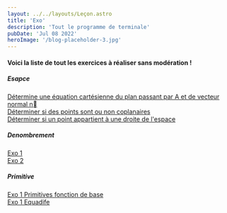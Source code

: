 ```yaml
---
layout: ../../layouts/Leçon.astro
title: 'Exo'
description: 'Tout le programme de terminale'
pubDate: 'Jul 08 2022'
heroImage: '/blog-placeholder-3.jpg'
---
```


<h4>Voici la liste de tout les exercices à réaliser sans modération !</h4>
<h5>Esapce</h5>
<div class="chapitre">
  <div class="titre">
    <a href="/Germain/ex/ex_1_T/">Détermine une équation cartésienne du plan passant par A et de vecteur normal n⃗</a>
  </div>
</div>
<div class="chapitre">
  <div class="titre">
    <a href="/Germain/ex/ex_2_T/">Déterminer si des points sont ou non coplanaires</a>
  </div>
</div>
<div class="chapitre">
  <div class="titre">
    <a href="/Germain/ex/ex_3_T/">Déterminer si un point appartient à une droite de l'espace</a>
  </div>
</div>
<h5>Denombrement</h5>
<div class="chapitre">
  <div class="titre">
    <a href="/Germain/ex/ex_8_T">Exo 1</a>
  </div>
</div>
<div class="chapitre">
  <div class="titre">
    <a href="/Germain/ex/ex_9_T">Exo 2</a>
  </div>
</div>

<h5>Primitive</h5>
<div class="chapitre">
  <div class="titre">
    <a href="/Germain/ex/ex_10_T">Exo 1 Primitives fonction de base</a>
  </div>
</div>
<div class="chapitre">
  <div class="titre">
    <a href="/Germain/ex/ex_11_T">Exo 1 Equadife</a>
  </div>
</div>
